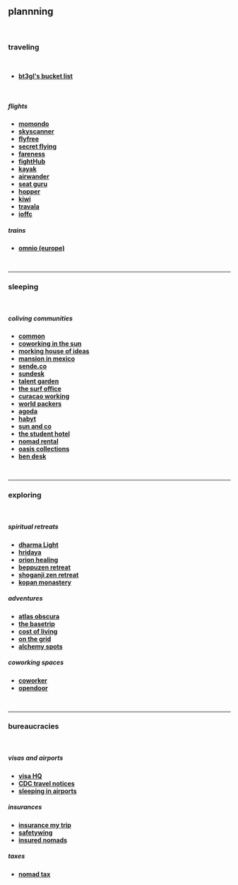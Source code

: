 ## plannning

<br>

### traveling

<br>

* **[bt3gl's bucket list](bucket_list.md)**

<br>

##### flights

* **[momondo](https://www.momondo.com/)**
* **[skyscanner](https://www.skyscanner.com/)**
* **[flyfree](https://www.fly4free.com/flight-deals/usa/)**
* **[secret flying](https://www.secretflying.com/)**
* **[fareness](https://www.fareness.com/)**
* **[fightHub](https://www.flighthub.com/)**
* **[kayak](https://www.kayak.com/flights)**
* **[airwander](https://airwander.com/)**
* **[seat guru](https://seatguru.com/)**
* **[hopper](https://www.hopper.com/)**
* **[kiwi](https://www.kiwi.com/us/)**
* **[travala](https://www.travala.com)**
* **[ioffc](https://www.ionlyflyfirstclass.com/)**

##### trains

* **[omnio (europe)](https://www.omio.com/trains)**

<br>

---

### sleeping

<br>

##### coliving communities

* **[common](https://www.common.com/)**
* **[coworking in the sun](https://www.coworkinginthesun.com/)**
* **[morking house of ideas](http://www.mokrinhouse.com/)**
* **[mansion in mexico](https://www.nohatdigital.com/mansionpage/)**
* **[sende.co](https://sende.co/)**
* **[sundesk](https://www.sun-desk.com/)**
* **[talent garden](https://talentgarden.org/coworking/)**
* **[the surf office](https://www.thesurfoffice.com/)**
* **[curacao working](http://www.workfromcuracao.com/)**
* **[world packers](https://www.worldpackers.com/)**
* **[agoda](https://www.agoda.com/)**
* **[habyt](https://www.habyt.com/)**
* **[sun and co](https://sun-and-co.com/)**
* **[the student hotel](https://www.thestudenthotel.com/)**
* **[nomad rental](https://nomadrental.com/)**
* **[oasis collections](https://www.oasiscollections.com/)**
* **[ben desk](https://www.bedndesk.com/)**

<br>

----

### exploring

<br>

##### spiritual retreats

* **[dharma Light](http://www.dharmahealingintl.com/)**
* **[hridaya](https://hridaya-yoga.com/)**
* **[orion healing](https://www.orionhealing.com/)**
* **[beppuzen retreat](https://beppuzenretreat.com/)**
* **[shoganji zen retreat](https://zenretreat.com/)**
* **[kopan monastery](https://kopanmonastery.com/courses-retreats/courses/course-calendar)**

##### adventures

* **[atlas obscura](https://www.atlasobscura.com/)**
* **[the basetrip](https://www.thebasetrip.com/en)**
* **[cost of living](https://www.numbeo.com/cost-of-living/)**
* **[on the grid](https://onthegrid.city/)**
* **[alchemy spots](https://choices.saturnus.tv/choices/choose-your-adventure/alchemy/the-usdchoice-of-alchemy/become-an-alchemist-1)**

##### coworking spaces

* **[coworker](https://www.coworker.com/)**
* **[opendoor](https://opendoor.io/)**

<br>

----

### bureaucracies

<br>

##### visas and airports

* **[visa HQ](https://www.visahq.com/)**
* **[CDC travel notices](https://wwwnc.cdc.gov/travel/notices)**
* **[sleeping in airports](https://www.sleepinginairports.net/)**

##### insurances

* **[insurance my trip](https://www.insuremytrip.com/)**
* **[safetywing](https://safetywing.com/nomad-insurance)**
* **[insured nomads](https://insurednomads.com)**

##### taxes

* **[nomad tax](https://www.nomadtax.io/)**

